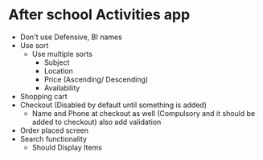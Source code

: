 #  After school Activities app
- Don't use Defensive, BI names
- Use sort
	- Use multiple sorts 
		- Subject
		- Location
		- Price (Ascending/ Descending)
		- Availability
- Shopping cart 
- Checkout (Disabled by default until something is added)
	- Name and Phone at checkout as well (Compulsory and it should be added to checkout) also add validation
- Order placed screen 
- Search functionality 
	- Should Display Items